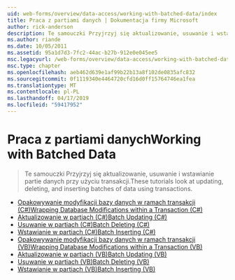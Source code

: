 ```yaml
---
uid: web-forms/overview/data-access/working-with-batched-data/index
title: Praca z partiami danych | Dokumentacja firmy Microsoft
author: rick-anderson
description: Te samouczki Przyjrzyj się aktualizowanie, usuwanie i wstawianie partie danych przy użyciu transakcji.
ms.author: riande
ms.date: 10/05/2011
ms.assetid: 95a1d7d3-7fc2-44ac-b27b-912e0e045ee5
msc.legacyurl: /web-forms/overview/data-access/working-with-batched-data
msc.type: chapter
ms.openlocfilehash: aeb462d639e1af99b22b13a8f102de0835afc832
ms.sourcegitcommit: 0f1119340e4464720cfd16d0ff15764746ea1fea
ms.translationtype: MT
ms.contentlocale: pl-PL
ms.lasthandoff: 04/17/2019
ms.locfileid: "59417952"
---
```

# <a name="working-with-batched-data"></a><span data-ttu-id="84eaa-103">Praca z partiami danych</span><span class="sxs-lookup"><span data-stu-id="84eaa-103">Working with Batched Data</span></span>

> <span data-ttu-id="84eaa-104">Te samouczki Przyjrzyj się aktualizowanie, usuwanie i wstawianie partie danych przy użyciu transakcji.</span><span class="sxs-lookup"><span data-stu-id="84eaa-104">These tutorials look at updating, deleting, and inserting batches of data using transactions.</span></span>


- [<span data-ttu-id="84eaa-105">Opakowywanie modyfikacji bazy danych w ramach transakcji (C#)</span><span class="sxs-lookup"><span data-stu-id="84eaa-105">Wrapping Database Modifications within a Transaction (C#)</span></span>](wrapping-database-modifications-within-a-transaction-cs.md)
- [<span data-ttu-id="84eaa-106">Aktualizowanie w partiach (C#)</span><span class="sxs-lookup"><span data-stu-id="84eaa-106">Batch Updating (C#)</span></span>](batch-updating-cs.md)
- [<span data-ttu-id="84eaa-107">Usuwanie w partiach (C#)</span><span class="sxs-lookup"><span data-stu-id="84eaa-107">Batch Deleting (C#)</span></span>](batch-deleting-cs.md)
- [<span data-ttu-id="84eaa-108">Wstawianie w partiach (C#)</span><span class="sxs-lookup"><span data-stu-id="84eaa-108">Batch Inserting (C#)</span></span>](batch-inserting-cs.md)
- [<span data-ttu-id="84eaa-109">Opakowywanie modyfikacji bazy danych w ramach transakcji (VB)</span><span class="sxs-lookup"><span data-stu-id="84eaa-109">Wrapping Database Modifications within a Transaction (VB)</span></span>](wrapping-database-modifications-within-a-transaction-vb.md)
- [<span data-ttu-id="84eaa-110">Aktualizowanie w partiach (VB)</span><span class="sxs-lookup"><span data-stu-id="84eaa-110">Batch Updating (VB)</span></span>](batch-updating-vb.md)
- [<span data-ttu-id="84eaa-111">Usuwanie w partiach (VB)</span><span class="sxs-lookup"><span data-stu-id="84eaa-111">Batch Deleting (VB)</span></span>](batch-deleting-vb.md)
- [<span data-ttu-id="84eaa-112">Wstawianie w partiach (VB)</span><span class="sxs-lookup"><span data-stu-id="84eaa-112">Batch Inserting (VB)</span></span>](batch-inserting-vb.md)
